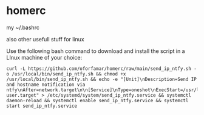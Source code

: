 # homerc

my ~/.bashrc

also other usefull stuff for linux

Use the following bash command to download and install the script in a LInux machine of your choice:

```
curl -L https://github.com/oforfamar/homerc/raw/main/send_ip_ntfy.sh -o /usr/local/bin/send_ip_ntfy.sh && chmod +x /usr/local/bin/send_ip_ntfy.sh && echo -e "[Unit]\nDescription=Send IP and hostname notification via ntfy\nAfter=network.target\n\n[Service]\nType=oneshot\nExecStart=/usr/local/bin/send_ip_ntfy.sh\n\n[Install]\nWantedBy=multi-user.target" > /etc/systemd/system/send_ip_ntfy.service && systemctl daemon-reload && systemctl enable send_ip_ntfy.service && systemctl start send_ip_ntfy.service
```
